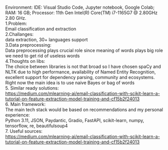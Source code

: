 Environment: IDE: Visual Studio Code, Jupyter notebook, Google Colab; RAM: 16 GB; Processor: 11th Gen Intel(R) Core(TM) i7-1165G7 @ 2.80GHz 2.80 GHz.
<br>1.Problem:
<br> Email classification and extraction
<br>2.Challanges:
<br> data extraction, 30+ languages support
<br>3.Data preprocessing:
<br> Data preprocessing plays crucial role since meaning of words plays big role we need to get rid of useless words
<br> 4.Thoughts on libs:
<br> The choice between libraries is not that broad so I have chosen spaCy and NLTK due to high performance, availability of Named Entity Recognition, excellent support for dependency parsing, community and ecosystems. Right now the main idea is to use naive Bayes or bag of words
<br> 5. Similar ready solutions:
<br> https://medium.com/mlearning-ai/email-classification-with-scikit-learn-a-tutorial-on-feature-extraction-model-training-and-cf15b2f24013
<br> 6. Main framework:
<br> The main tech stack would be based on recommendations and my personal experience:
<br> Python 3.11, JSON, Paydantic, Gradio, FastAPI, scikit-learn, numpy, tensorflow, re, beautifulsoup4
<br> 7. Useful sources:
<br>https://medium.com/mlearning-ai/email-classification-with-scikit-learn-a-tutorial-on-feature-extraction-model-training-and-cf15b2f24013
